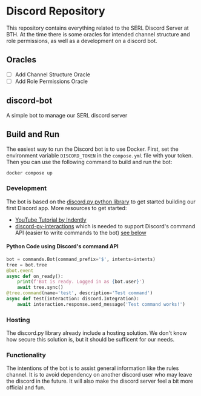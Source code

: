 # Discord Repository
This repository contains everything related to the SERL Discord Server at BTH.  At the time there is some oracles for intended channel structure and role permissions, as well as a development on a discord bot. 

## Oracles
- [ ] Add Channel Structure Oracle
- [ ] Add Role Permissions Oracle

## discord-bot
A simple bot to manage our SERL discord server

## Build and Run

The easiest way to run the Discord bot is to use Docker.
First, set the environment variable `DISCORD_TOKEN` in the `compose.yml` file with your token.
Then you can use the following command to build and run the bot:

```sh
docker compose up
```

### Development
The bot is based on the [discord.py python library](https://discordpy.readthedocs.io/en/stable/index.html#) to get started building our first Discord app. More resources to get started:

- [YouTube Tutorial by Indently](https://www.youtube.com/watch?v=UYJDKSah-Ww&t=1260s)
- [discord-py-interactions](https://pypi.org/project/discord-py-interactions/) which is needed to support Discord's command API (easier to write commands to the bot) [see below](#python-code-using-discords-command-api)

#### Python Code using Discord's command API
```python
bot = commands.Bot(command_prefix='$', intents=intents)
tree = bot.tree
@bot.event
async def on_ready():
    print(f'Bot is ready. Logged in as {bot.user}')
    await tree.sync()
@tree.command(name='test', description='Test command')
async def test(interaction: discord.Integration):
    await interaction.response.send_message('Test command works!')
```

### Hosting
The discord.py library already include a hosting solution. We don't know how secure this solution is, but it should be sufficent for our needs.

### Functionality
The intentions of the bot is to assist general information like the rules channel. It is to avoid dependency on another discord user who may leave the discord in the future. It will also make the discord server feel a bit more official and fun.

